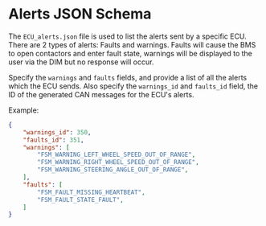 # Alerts JSON Schema

The `ECU_alerts.json` file is used to list the alerts sent by a specific ECU.
There are 2 types of alerts: Faults and warnings.
Faults will cause the BMS to open contactors and enter fault state,
warnings will be displayed to the user via the DIM but no response will occur.

Specify the `warnings` and `faults` fields, and provide a list of all the alerts which the ECU sends.
Also specify the `warnings_id` and `faults_id` field, the ID of the generated CAN messages for the ECU's alerts.

Example: 

```json
{
    "warnings_id": 350,
    "faults_id": 351,
    "warnings": [
        "FSM_WARNING_LEFT_WHEEL_SPEED_OUT_OF_RANGE",
        "FSM_WARNING_RIGHT_WHEEL_SPEED_OUT_OF_RANGE",
        "FSM_WARNING_STEERING_ANGLE_OUT_OF_RANGE",
    ],
    "faults": [
        "FSM_FAULT_MISSING_HEARTBEAT",
        "FSM_FAULT_STATE_FAULT",
    ]
}
```